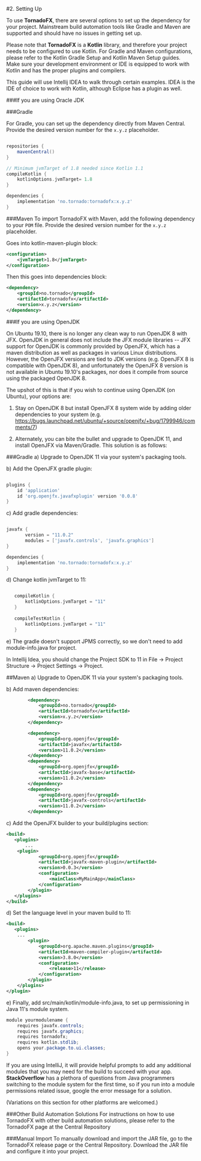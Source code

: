 
#2. Setting Up

To use **TornadoFX**, there are several options to set up the dependency for your project.
Mainstream build automation tools like Gradle and Maven are supported and should have no issues in getting set up.

Please note that **TornadoFX** is a **Kotlin** library, and therefore your project needs to be configured to use Kotlin. 
For Gradle and Maven configurations, please refer to the Kotlin Gradle Setup and Kotlin Maven Setup guides. 
Make sure your development environment or IDE is equipped to work with Kotlin and has the proper plugins and compilers.

This guide will use Intellij IDEA to walk through certain examples. IDEA is the IDE of choice to work with Kotlin, although Eclipse has a plugin as well.

###If you are using Oracle JDK

###Gradle

For Gradle, you can set up the dependency directly from Maven Central. 
Provide the desired version number for the `x.y.z` placeholder.
```groovy

repositories {
    mavenCentral()
}

// Minimum jvmTarget of 1.8 needed since Kotlin 1.1
compileKotlin {
    kotlinOptions.jvmTarget= 1.8
}

dependencies {  
    implementation 'no.tornado:tornadofx:x.y.z'
}
```
###Maven
To import TornadoFX with Maven, add the following dependency to your `POM` file.
Provide the desired version number for the `x.y.z` placeholder.

Goes into kotlin-maven-plugin block:
```xml
<configuration>
    <jvmTarget>1.8</jvmTarget>
</configuration>
```
Then this goes into dependencies block:
```xml
<dependency>
    <groupId>no.tornado</groupId>
    <artifactId>tornadofx</artifactId>
    <version>x.y.z</version>
</dependency>
```
###If you are using OpenJDK

On Ubuntu 19.10, there is no longer any clean way to run OpenJDK 8 with JFX. 
OpenJDK in general does not include the JFX module libraries -- JFX support for OpenJDK is commonly provided by OpenJFX, which has a maven distribution as well as packages in various Linux distributions.
However, the OpenJFX versions are tied to JDK versions (e.g. OpenJFX 8 is compatible with OpenJDK 8), and unfortunately the OpenJFX 8 version is not available in Ubuntu 19.10's packages, nor does it compile from source using the packaged OpenJDK 8.

The upshot of this is that if you wish to continue using OpenJDK (on Ubuntu), your options are:

1) Stay on OpenJDK 8 but install OpenJFX 8 system wide by adding older dependencies to your system (e.g. https://bugs.launchpad.net/ubuntu/+source/openjfx/+bug/1799946/comments/7)

2) Alternately, you can bite the bullet and upgrade to OpenJDK 11, and install OpenJFX via Maven/Gradle. 
   This solution is as follows:

###Gradle
a) Upgrade to OpenJDK 11 via your system's packaging tools.

b) Add the OpenJFX gradle plugin:
```groovy

plugins {
    id 'application'
    id 'org.openjfx.javafxplugin' version '0.0.8'
}
```
c) Add gradle dependencies:
```groovy

javafx {
       version = "11.0.2"
       modules = ['javafx.controls', 'javafx.graphics']
}

dependencies {
    implementation 'no.tornado:tornadofx:x.y.z'
}
```
d) Change kotlin jvmTarget to 11:
```groovy

   compileKotlin {
       kotlinOptions.jvmTarget = "11"
   }
   
   compileTestKotlin {
       kotlinOptions.jvmTarget = "11"
   }
```
e) The gradle doesn't support JPMS correctly, so we don't need to add module-info.java for project.

In Intellij Idea, you should change the Project SDK to 11 in File -> Project Structure -> Project Settings -> Project.

##Maven
a) Upgrade to OpenJDK 11 via your system's packaging tools.

b) Add maven dependencies:
```xml
        <dependency>
            <groupId>no.tornado</groupId>
            <artifactId>tornadofx</artifactId>
            <version>x.y.z</version>
        </dependency>

        <dependency>
            <groupId>org.openjfx</groupId>
            <artifactId>javafx</artifactId>
            <version>11.0.2</version>
        </dependency>
        <dependency>
            <groupId>org.openjfx</groupId>
            <artifactId>javafx-base</artifactId>
            <version>11.0.2</version>
        </dependency>
        <dependency>
            <groupId>org.openjfx</groupId>
            <artifactId>javafx-controls</artifactId>
            <version>11.0.2</version>
        </dependency>
```
c) Add the OpenJFX builder to your build/plugins section:
```xml
<build>
   <plugins>
       ...
    <plugin>
            <groupId>org.openjfx</groupId>
            <artifactId>javafx-maven-plugin</artifactId>
            <version>0.0.3</version>
            <configuration>
                <mainClass>MyMainApp</mainClass>
            </configuration>
        </plugin>
   </plugins>
</build>
```
d) Set the language level in your maven build to 11:
```xml
<build>
   <plugins>
    ...
        <plugin>
            <groupId>org.apache.maven.plugins</groupId>
            <artifactId>maven-compiler-plugin</artifactId>
            <version>3.8.0</version>
            <configuration>
                <release>11</release>
            </configuration>
        </plugin>
    </plugins>
</plugin>
```
e) Finally, add src/main/kotlin/module-info.java, to set up permissioning in Java 11's module system.
```java
module yourmodulename {
    requires javafx.controls;
    requires javafx.graphics;
    requires tornadofx;
    requires kotlin.stdlib;
    opens your.package.to.ui.classes;
}
```

If you are using IntelliJ, it will provide helpful prompts to add any additional modules that you may need for the build to succeed with your app.
**StackOverflow** has a plethora of questions from Java programmers switching to the module system for the first time, so if you run into a module permissions related issue, google the error message for a solution.

(Variations on this section for other platforms are welcomed.)

###Other Build Automation Solutions
For instructions on how to use TornadoFX with other build automation solutions, please refer to the TornadoFX page at the Central Repository​

###Manual Import
To manually download and import the JAR file, go to the TornadoFX release page or the Central Repository. Download the JAR file and configure it into your project.
